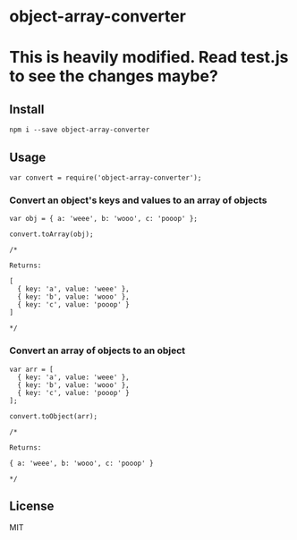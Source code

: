 # object-array-converter

# This is heavily modified. Read test.js to see the changes maybe?


## Install

```
npm i --save object-array-converter
```

## Usage

```
var convert = require('object-array-converter');
```

### Convert an object's keys and values to an array of objects

```
var obj = { a: 'weee', b: 'wooo', c: 'pooop' };

convert.toArray(obj);

/*

Returns:

[
  { key: 'a', value: 'weee' },
  { key: 'b', value: 'wooo' },
  { key: 'c', value: 'pooop' }
]

*/
```

### Convert an array of objects to an object

```
var arr = [
  { key: 'a', value: 'weee' },
  { key: 'b', value: 'wooo' },
  { key: 'c', value: 'pooop' }
];

convert.toObject(arr);

/*

Returns:

{ a: 'weee', b: 'wooo', c: 'pooop' }

*/
```

## License
MIT
